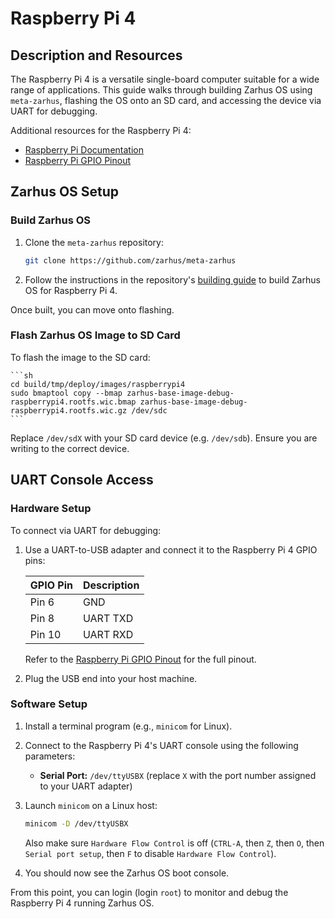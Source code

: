 # Raspberry Pi 4

## Description and Resources

The Raspberry Pi 4 is a versatile single-board computer suitable for a wide
range of applications. This guide walks through building Zarhus OS using
`meta-zarhus`, flashing the OS onto an SD card, and accessing the device
via UART for debugging.

Additional resources for the Raspberry Pi 4:

* [Raspberry Pi Documentation](https://www.raspberrypi.com/documentation/)
* [Raspberry Pi GPIO Pinout](https://www.raspberrypi.com/documentation/computers/images/GPIO-Pinout-Diagram-2.png?hash=df7d7847c57a1ca6d5b2617695de6d46)

## Zarhus OS Setup

### Build Zarhus OS

1. Clone the `meta-zarhus` repository:

    ```sh
    git clone https://github.com/zarhus/meta-zarhus
    ```

2. Follow the instructions in the repository's
[building guide](../getting-started/building.md) to build Zarhus OS for
Raspberry Pi 4.

Once built, you can move onto flashing.

### Flash Zarhus OS Image to SD Card

To flash the image to the SD card:

    ```sh
    cd build/tmp/deploy/images/raspberrypi4
    sudo bmaptool copy --bmap zarhus-base-image-debug-raspberrypi4.rootfs.wic.bmap zarhus-base-image-debug-raspberrypi4.rootfs.wic.gz /dev/sdc
    ```

Replace `/dev/sdX` with your SD card device (e.g. `/dev/sdb`).
Ensure you are writing to the correct device.

## UART Console Access

### Hardware Setup

To connect via UART for debugging:

1. Use a UART-to-USB adapter and connect it to the Raspberry Pi 4 GPIO pins:

    | GPIO Pin | Description  |
    |----------|--------------|
    | Pin 6    | GND          |
    | Pin 8    | UART TXD     |
    | Pin 10   | UART RXD     |

    Refer to the
    [Raspberry Pi GPIO Pinout](https://www.raspberrypi.com/documentation/computers/images/GPIO-Pinout-Diagram-2.png?hash=df7d7847c57a1ca6d5b2617695de6d46)
    for the full pinout.

2. Plug the USB end into your host machine.

### Software Setup

1. Install a terminal program (e.g., `minicom` for Linux).

2. Connect to the Raspberry Pi 4's UART console using the following parameters:
    - **Serial Port:** `/dev/ttyUSBX` (replace `X` with the port number assigned
    to your UART adapter)

3. Launch `minicom` on a Linux host:

    ```sh
    minicom -D /dev/ttyUSBX
    ```

    Also make sure `Hardware Flow Control` is off (`CTRL-A`, then `Z`, then `O`,
    then `Serial port setup`, then `F` to disable `Hardware Flow Control`).

4. You should now see the Zarhus OS boot console.

From this point, you can login (login `root`) to monitor and debug the
Raspberry Pi 4 running Zarhus OS.
